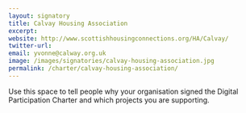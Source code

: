 ```yaml
---
layout: signatory
title: Calvay Housing Association
excerpt: 
website: http://www.scottishhousingconnections.org/HA/Calvay/
twitter-url:
email: yvonne@calway.org.uk
image: /images/signatories/calvay-housing-association.jpg
permalink: /charter/calvay-housing-association/ 
---
```


Use this space to tell people why your organisation signed the Digital Participation Charter and which projects you are supporting.
